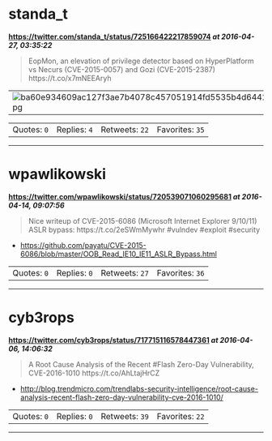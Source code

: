 # standa_t
**https://twitter.com/standa_t/status/725166422217859074 _at 2016-04-27, 03:35:22_**
<blockquote>
EopMon, an elevation of privilege detector based on HyperPlatform vs Necurs (CVE-2015-0057) and Gozi (CVE-2015-2387) https://t.co/x7mNEEAryh
</blockquote>

<table><tr>
<td><img src="pictures/ba60e934609ac127f3ae7b4078c457051914fd5535b4d64425b31dd4e7bdc6f1.jpg" alt="ba60e934609ac127f3ae7b4078c457051914fd5535b4d64425b31dd4e7bdc6f1.jpg"></td>
</table></tr>
<table><tr>
<td>Quotes: <code>0</code></td>
<td>Replies: <code>4</code></td>
<td>Retweets: <code>22</code></td>
<td>Favorites: <code>35</code></td>
</tr></table>

---

# wpawlikowski
**https://twitter.com/wpawlikowski/status/720539071060295681 _at 2016-04-14, 09:07:56_**
<blockquote>
Nice writeup of CVE-2015-6086 (Microsoft Internet Explorer 9/10/11) ASLR bypass: https://t.co/2eSWmMywhr #vulndev #exploit #security
</blockquote>

* https://github.com/payatu/CVE-2015-6086/blob/master/OOB_Read_IE10_IE11_ASLR_Bypass.html

<table><tr>
<td>Quotes: <code>0</code></td>
<td>Replies: <code>0</code></td>
<td>Retweets: <code>27</code></td>
<td>Favorites: <code>36</code></td>
</tr></table>

---

# cyb3rops
**https://twitter.com/cyb3rops/status/717715116578447361 _at 2016-04-06, 14:06:32_**
<blockquote>
A Root Cause Analysis of the Recent #Flash Zero-Day Vulnerability, CVE-2016-1010 https://t.co/AhLtajHrCZ
</blockquote>

* http://blog.trendmicro.com/trendlabs-security-intelligence/root-cause-analysis-recent-flash-zero-day-vulnerability-cve-2016-1010/

<table><tr>
<td>Quotes: <code>0</code></td>
<td>Replies: <code>0</code></td>
<td>Retweets: <code>39</code></td>
<td>Favorites: <code>22</code></td>
</tr></table>

---

